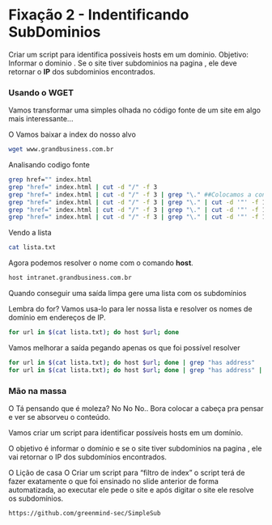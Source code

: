 # Fixação 2 - Indentificando SubDominios
Criar um script para identifica possiveis hosts em um dominio.
Objetivo: Informar o dominio .
Se o site tiver subdominios na pagina , ele deve retornar o **IP** dos subdominios encontrados.

### Usando o WGET
Vamos transformar uma simples olhada no código fonte de um site em algo mais interessante...

O Vamos baixar a index do nosso alvo
```sh
wget www.grandbusiness.com.br
```

Analisando codigo fonte
```sh
grep href="" index.html
grep "href=" index.html | cut -d "/" -f 3
grep "href=" index.html | cut -d "/" -f 3 | grep "\." ##Colocamos a contrabarra para forçar o uso do . , isso é expressões regulares.
grep "href=" index.html | cut -d "/" -f 3 | grep "\." | cut -d '"' -f 1 | sort -u
grep "href=" index.html | cut -d "/" -f 3 | grep "\." | cut -d '"' -f 1 | grep -v "<li"
grep "href=" index.html | cut -d "/" -f 3 | grep "\." | cut -d '"' -f 1 | grep -v "<li"  > lista.txt
```

Vendo a lista
```sh
cat lista.txt
```

Agora podemos resolver o nome com o comando **host**.
```sh
host intranet.grandbusiness.com.br
```

Quando conseguir uma saída limpa gere uma lista com os subdomínios

Lembra do for? Vamos usa-lo para ler nossa lista e resolver os nomes de domínio em endereços de IP.

```sh
for url in $(cat lista.txt); do host $url; done
```

Vamos melhorar a saída pegando apenas os que foi possível resolver

```sh
for url in $(cat lista.txt); do host $url; done | grep "has address"
for url in $(cat lista.txt); do host $url; done | grep "has address" | cut -d " " -f 4 | sort -u
```

### Mão na massa
O Tá pensando que é moleza? No No No.. Bora colocar a cabeça pra pensar e ver se absorveu o conteúdo.

Vamos criar um script para identificar possíveis hosts em um domínio.

O objetivo é informar o domínio e se o site tiver subdomínios na pagina , ele vai retornar o IP dos subdomínios encontrados.

O Lição de casa O Criar um script para “filtro de index” o script terá de fazer exatamente o que foi ensinado no slide anterior de forma automatizada, ao executar ele pede o site e após digitar o site ele resolve os subdomínios.

```sh
https://github.com/greenmind-sec/SimpleSub
```
